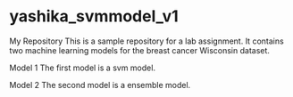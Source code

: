 # yashika_svmmodel_v1
My Repository
This is a sample repository for a lab assignment. It contains two machine learning models for the breast cancer Wisconsin dataset.

Model 1
The first model is a svm model.

Model 2
The second model is a ensemble model.
